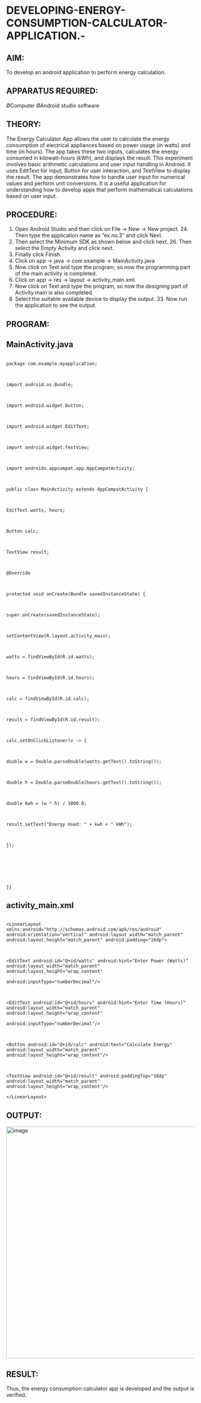# DEVELOPING-ENERGY-CONSUMPTION-CALCULATOR-APPLICATION.-

## AIM:
To develop an android application to perform energy calculation.

## APPARATUS REQUIRED:
ØComputer
ØAndroid studio software


## THEORY:
The Energy Calculator App allows the user to calculate the energy consumption of electrical appliances based on power usage (in watts) and time (in hours). The app takes these two inputs, calculates the energy consumed in kilowatt-hours (kWh), and displays the result. This experiment involves basic arithmetic calculations and user input handling in Android. It uses EditText for input, Button for user interaction, and TextView to display the result. The app demonstrates how to handle user input for numerical values and perform unit conversions. It is a useful application for understanding how to develop apps that perform mathematical calculations based on user input.

## PROCEDURE:
1. Open Android Studio and then click on File -> New -> New project. 24. Then type the application name as “ex.no.3″ and click Next.
2. Then select the Minimum SDK as shown below and click next. 26. Then select the Empty Activity and click next.
3. Finally click Finish.
4. Click on app -> java -> com.example -> MainActivity.java
5. Now click on Text and type the program, so now the programming part of the main activity is completed.
6. Click on app -> res -> layout -> activity_main.xml.
7. Now click on Text and type the program, so now the designing part of Activity main is also completed.
8. Select the suitable available device to display the output. 33. Now run the application to see the output. 

## PROGRAM:
## MainActivity.java
```

package com.example.myapplication;

 

import android.os.Bundle;

 

import android.widget.Button;

 

import android.widget.EditText;

 

import android.widget.TextView;

 

import androidx.appcompat.app.AppCompatActivity;

 

public class MainActivity extends AppCompatActivity {

 

EditText watts, hours;

 

Button calc;

 

TextView result;

 

@Override

 

protected void onCreate(Bundle savedInstanceState) {

 

super.onCreate(savedInstanceState);

 

setContentView(R.layout.activity_main);

 

watts = findViewById(R.id.watts);

 

hours = findViewById(R.id.hours);

 

calc = findViewById(R.id.calc);

 

result = findViewById(R.id.result);

 

calc.setOnClickListener(v -> {

 

double w = Double.parseDouble(watts.getText().toString());

 

double h = Double.parseDouble(hours.getText().toString());

 

double kwh = (w * h) / 1000.0;

 

result.setText("Energy Used: " + kwh + " kWh");

 

});

 

 

 

}}
```
## activity_main.xml
```

<LinearLayout xmlns:android="http://schemas.android.com/apk/res/android" android:orientation="vertical" android:layout_width="match_parent" android:layout_height="match_parent" android:padding="16dp">

 

<EditText android:id="@+id/watts" android:hint="Enter Power (Watts)" android:layout_width="match_parent" android:layout_height="wrap_content"

android:inputType="numberDecimal"/>

 

<EditText android:id="@+id/hours" android:hint="Enter Time (Hours)" android:layout_width="match_parent" android:layout_height="wrap_content"

android:inputType="numberDecimal"/>

 

<Button android:id="@+id/calc" android:text="Calculate Energy" android:layout_width="match_parent" android:layout_height="wrap_content"/>

 

<TextView android:id="@+id/result" android:paddingTop="16dp" android:layout_width="match_parent" android:layout_height="wrap_content"/>

</LinearLayout>
```
## OUTPUT:
<img width="1280" height="620" alt="image" src="https://github.com/user-attachments/assets/71f4adfc-08fd-49b3-a488-dec829e38cda" />




## RESULT:
Thus, the energy consumption calculator app is developed and the output is verified. 

